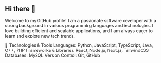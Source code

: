## Hi there 👋

Welcome to my GitHub profile! I am a passionate software developer with a strong background in various programming languages and technologies. I love building efficient and scalable applications, and I am always eager to learn and explore new tech trends.

🔧 Technologies & Tools
Languages: Python, JavaScript, TypeScript, Java, C++, PHP
Frameworks & Libraries: React, Node.js, Next.js, TailwindCSS
Databases: MySQL
Version Control: Git, GitHub
